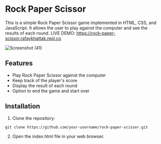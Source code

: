 # Rock Paper Scissor

This is a simple Rock Paper Scissor game implemented in HTML, CSS, and JavaScript. It allows the user to play against the computer and see the results of each round. LIVE DEMO: https://rock-paper-scissor.rafaykhattak.repl.co

![Screenshot (41)](https://github.com/RafayKhattak/web-dev-practice/assets/90026724/3ce79297-ba13-4caa-ba8a-26d462650918)

## Features

- Play Rock Paper Scissor against the computer
- Keep track of the player's score
- Display the result of each round
- Option to end the game and start over
 
## Installation

1. Clone the repository:
```
git clone https://github.com/your-username/rock-paper-scissor.git
```
2. Open the index.html file in your web browser.
